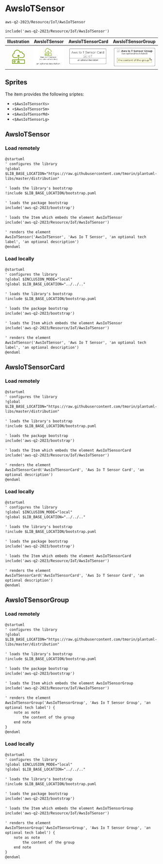 # AwsIoTSensor


```text
aws-q2-2023/Resource/IoT/AwsIoTSensor
```

```text
include('aws-q2-2023/Resource/IoT/AwsIoTSensor')
```



| Illustration | AwsIoTSensor | AwsIoTSensorCard | AwsIoTSensorGroup |
| :---: | :---: | :---: | :---: |
| ![illustration for Illustration](../../../aws-q2-2023/Resource/IoT/AwsIoTSensor.png) | ![illustration for AwsIoTSensor](../../../aws-q2-2023/Resource/IoT/AwsIoTSensor.Local.png) | ![illustration for AwsIoTSensorCard](../../../aws-q2-2023/Resource/IoT/AwsIoTSensorCard.Local.png) | ![illustration for AwsIoTSensorGroup](../../../aws-q2-2023/Resource/IoT/AwsIoTSensorGroup.Local.png) |



## Sprites
The item provides the following sriptes:

- `<$AwsIoTSensorXs>`
- `<$AwsIoTSensorSm>`
- `<$AwsIoTSensorMd>`
- `<$AwsIoTSensorLg>`





## AwsIoTSensor

### Load remotely
```plantuml
@startuml
' configures the library
!global $LIB_BASE_LOCATION="https://raw.githubusercontent.com/tmorin/plantuml-libs/master/distribution"

' loads the library's bootstrap
!include $LIB_BASE_LOCATION/bootstrap.puml

' loads the package bootstrap
include('aws-q2-2023/bootstrap')

' loads the Item which embeds the element AwsIoTSensor
include('aws-q2-2023/Resource/IoT/AwsIoTSensor')

' renders the element
AwsIoTSensor('AwsIoTSensor', 'Aws Io T Sensor', 'an optional tech label', 'an optional description')
@enduml
```

### Load locally
```plantuml
@startuml
' configures the library
!global $INCLUSION_MODE="local"
!global $LIB_BASE_LOCATION="../../.."

' loads the library's bootstrap
!include $LIB_BASE_LOCATION/bootstrap.puml

' loads the package bootstrap
include('aws-q2-2023/bootstrap')

' loads the Item which embeds the element AwsIoTSensor
include('aws-q2-2023/Resource/IoT/AwsIoTSensor')

' renders the element
AwsIoTSensor('AwsIoTSensor', 'Aws Io T Sensor', 'an optional tech label', 'an optional description')
@enduml
```

## AwsIoTSensorCard

### Load remotely
```plantuml
@startuml
' configures the library
!global $LIB_BASE_LOCATION="https://raw.githubusercontent.com/tmorin/plantuml-libs/master/distribution"

' loads the library's bootstrap
!include $LIB_BASE_LOCATION/bootstrap.puml

' loads the package bootstrap
include('aws-q2-2023/bootstrap')

' loads the Item which embeds the element AwsIoTSensorCard
include('aws-q2-2023/Resource/IoT/AwsIoTSensor')

' renders the element
AwsIoTSensorCard('AwsIoTSensorCard', 'Aws Io T Sensor Card', 'an optional description')
@enduml
```

### Load locally
```plantuml
@startuml
' configures the library
!global $INCLUSION_MODE="local"
!global $LIB_BASE_LOCATION="../../.."

' loads the library's bootstrap
!include $LIB_BASE_LOCATION/bootstrap.puml

' loads the package bootstrap
include('aws-q2-2023/bootstrap')

' loads the Item which embeds the element AwsIoTSensorCard
include('aws-q2-2023/Resource/IoT/AwsIoTSensor')

' renders the element
AwsIoTSensorCard('AwsIoTSensorCard', 'Aws Io T Sensor Card', 'an optional description')
@enduml
```

## AwsIoTSensorGroup

### Load remotely
```plantuml
@startuml
' configures the library
!global $LIB_BASE_LOCATION="https://raw.githubusercontent.com/tmorin/plantuml-libs/master/distribution"

' loads the library's bootstrap
!include $LIB_BASE_LOCATION/bootstrap.puml

' loads the package bootstrap
include('aws-q2-2023/bootstrap')

' loads the Item which embeds the element AwsIoTSensorGroup
include('aws-q2-2023/Resource/IoT/AwsIoTSensor')

' renders the element
AwsIoTSensorGroup('AwsIoTSensorGroup', 'Aws Io T Sensor Group', 'an optional tech label') {
    note as note
        the content of the group
    end note
}
@enduml
```

### Load locally
```plantuml
@startuml
' configures the library
!global $INCLUSION_MODE="local"
!global $LIB_BASE_LOCATION="../../.."

' loads the library's bootstrap
!include $LIB_BASE_LOCATION/bootstrap.puml

' loads the package bootstrap
include('aws-q2-2023/bootstrap')

' loads the Item which embeds the element AwsIoTSensorGroup
include('aws-q2-2023/Resource/IoT/AwsIoTSensor')

' renders the element
AwsIoTSensorGroup('AwsIoTSensorGroup', 'Aws Io T Sensor Group', 'an optional tech label') {
    note as note
        the content of the group
    end note
}
@enduml
```

